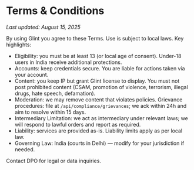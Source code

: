 # Terms & Conditions

_Last updated: August 15, 2025_

By using Glint you agree to these Terms. Use is subject to local laws. Key highlights:

- Eligibility: you must be at least 13 (or local age of consent). Under-18 users in India receive additional protections.
- Accounts: keep credentials secure. You are liable for actions taken via your account.
- Content: you keep IP but grant Glint license to display. You must not post prohibited content (CSAM, promotion of violence, terrorism, illegal drugs, hate speech, defamation).
- Moderation: we may remove content that violates policies. Grievance procedures: file at `/api/compliance/grievances`; we ack within 24h and aim to resolve within 15 days.
- Intermediary Limitation: we act as intermediary under relevant laws; we will respond to lawful orders and report as required.
- Liability: services are provided as-is. Liability limits apply as per local law.
- Governing Law: India (courts in Delhi) — modify for your jurisdiction if needed.

Contact DPO for legal or data inquiries.
